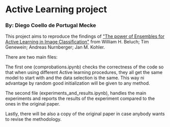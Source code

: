 # Active Learning project
### By: Diego Coello de Portugal Mecke

This project aims to reproduce the findings of ["The power of Ensembles for Active Learning in Image Classification"](https://ieeexplore.ieee.org/document/8579074) from William H. Beluch; Tim Genewein; Andreas Nurnberger; Jan M. Kohler.

There are two main files:

The first one (comprobations.ipynb) checks the correctness of the code so that when using different Active learning procedures, they all get the same model to start with and the data selection is the same.
This way ni advantage by random good initialization will be given to any method.

The second file (experiments_and_results.ipynb), handles the main experiments and reports the results of the experiment compared to the ones in the original paper.

Lastly, there will be also a copy of the original paper in case anybody wants to revise the methodology.
